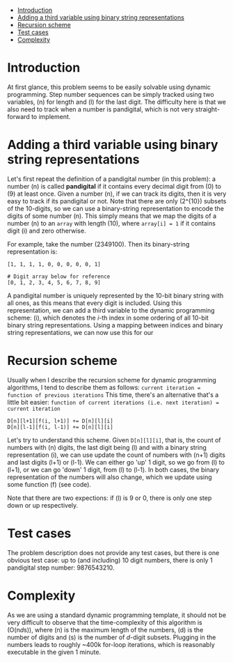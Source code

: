 - [Introduction](#org7a2c500)
- [Adding a third variable using binary string representations](#org2f0796a)
- [Recursion scheme](#orgc68c912)
- [Test cases](#org07a8e3b)
- [Complexity](#orgcd86e2b)


<a id="org7a2c500"></a>

# Introduction

At first glance, this problem seems to be easily solvable using dynamic programming. Step number sequences can be simply tracked using two variables, \(n\) for length and \(l\) for the last digit. The difficulty here is that we also need to track when a number is pandigital, which is not very straight-forward to implement.


<a id="org2f0796a"></a>

# Adding a third variable using binary string representations

Let's first repeat the definition of a pandigital number (in this problem): a number \(n\) is called **pandigital** if it contains every decimal digit from \(0\) to \(9\) at least once. Given a number \(n\), if we can track its digits, then it is very easy to track if its pandigital or not. Note that there are only \(2^{10}\) subsets of the 10-digits, so we can use a <span class="underline">binary-string</span> representation to encode the digits of some number \(n\). This simply means that we map the digits of a number \(n\) to an `array` with length \(10\), where `array[i] = 1` if it contains digit \(i\) and zero otherwise.

For example, take the number \(2349100\). Then its binary-string representation is:

```
[1, 1, 1, 1, 0, 0, 0, 0, 0, 1]

# Digit array below for reference
[0, 1, 2, 3, 4, 5, 6, 7, 8, 9]
```

A pandigital number is uniquely represented by the 10-bit binary string with all ones, as this means that every digit is included. Using this representation, we can add a third variable to the dynamic programming scheme: \(i\), which denotes the $i$-th index in some ordering of all 10-bit binary string representations. Using a mapping between indices and binary string representations, we can now use this for our


<a id="orgc68c912"></a>

# Recursion scheme

Usually when I describe the recursion scheme for dynamic programming algorithms, I tend to describe them as follows: `current iteration = function of previous iterations` This time, there's an alternative that's a little bit easier: `function of current iterations (i.e. next iteration) = current iteration`

```
D[n][l+1][f(i, l+1)] += D[n][l][i]
D[n][l-1][f(i, l-1)] += D[n][l][i]
```

Let's try to understand this scheme. Given `D[n][l][i]`, that is, the count of numbers with \(n\) digits, the last digit being \(l\) and with a binary string representation \(i\), we can use update the count of numbers with \(n+1\) digits and last digits \(l+1\) or \(l-1\). We can either go 'up' 1 digit, so we go from \(l\) to \(l+1\), or we can go 'down' 1 digit, from \(l\) to \(l-1\). In both cases, the binary representation of the numbers will also change, which we update using some function \(f\) (see code).

Note that there are two expections: if \(l\) is 9 or 0, there is only one step down or up respectively.


<a id="org07a8e3b"></a>

# Test cases

The problem description does not provide any test cases, but there is one obvious test case: up to (and including) 10 digit numbers, there is only 1 pandigital step number: 9876543210.


<a id="orgcd86e2b"></a>

# Complexity

As we are using a standard dynamic programming template, it should not be very difficult to observe that the time-complexity of this algorithm is \(O(n*d*s)\), where \(n\) is the maximum length of the numbers, \(d\) is the number of digits and \(s\) is the number of $d$-digit subsets. Plugging in the numbers leads to roughly ~400k for-loop iterations, which is reasonably executable in the given 1 minute.
